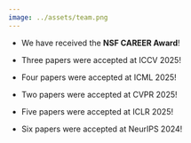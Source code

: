 ```yaml
---
image: ../assets/team.png
---
```


- We have received the **NSF CAREER Award**!

- Three papers were accepted at ICCV 2025!

- Four papers were accepted at ICML 2025!

- Two papers were accepted at CVPR 2025!

- Five papers were accepted at ICLR 2025!

- Six papers were accepted at NeurIPS 2024!